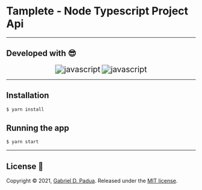 # Tamplete - Node Typescript Project Api

---

## Developed with 😎

<div align="center">
  <img src="https://img.icons8.com/color/48/000000/typescript.png" alt="javascript" style="zoom: 150%;" />

  <img src="https://img.icons8.com/color/48/000000/javascript--v1.png" alt="javascript" style="zoom:150%;" />
</div>

---
## Installation

```bash
$ yarn install
```

## Running the app

```bash
$ yarn start
```


---
## License 🥰

Copyright © 2021, [Gabriel D. Padua](https://github.com/gabrielDpadua21).
Released under the [MIT license](LICENSE).